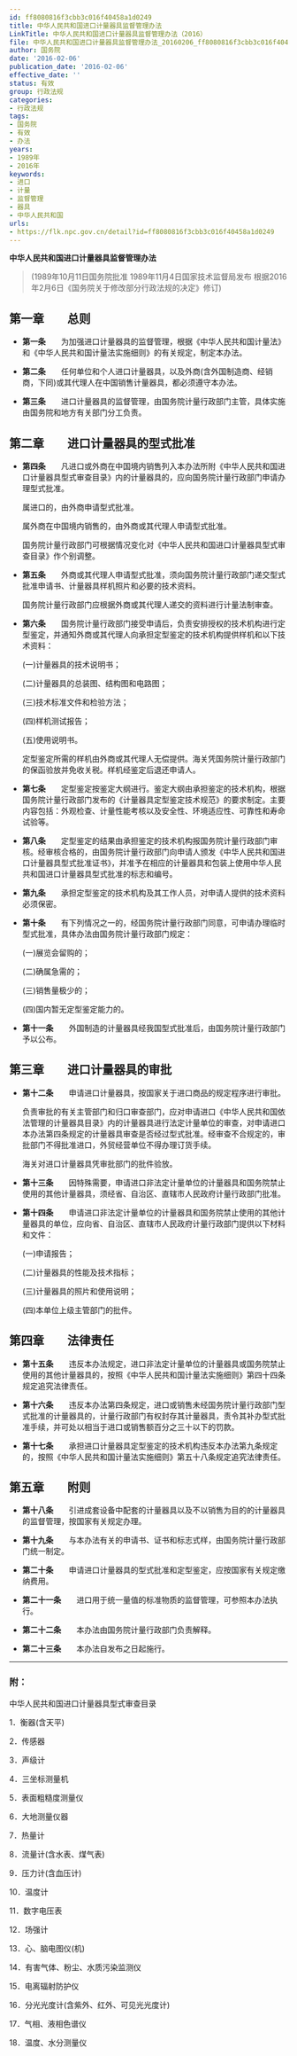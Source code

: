 ```yaml
---
id: ff8080816f3cbb3c016f40458a1d0249
title: 中华人民共和国进口计量器具监督管理办法
LinkTitle: 中华人民共和国进口计量器具监督管理办法（2016）
file: 中华人民共和国进口计量器具监督管理办法_20160206_ff8080816f3cbb3c016f40458a1d0249.docx
author: 国务院
date: '2016-02-06'
publication_date: '2016-02-06'
effective_date: ''
status: 有效
group: 行政法规
categories:
- 行政法规
tags:
- 国务院
- 有效
- 办法
years:
- 1989年
- 2016年
keywords:
- 进口
- 计量
- 监督管理
- 器具
- 中华人民共和国
urls:
- https://flk.npc.gov.cn/detail?id=ff8080816f3cbb3c016f40458a1d0249
---
```


**中华人民共和国进口计量器具监督管理办法**

> (1989年10月11日国务院批准 1989年11月4日国家技术监督局发布 根据2016年2月6日《国务院关于修改部分行政法规的决定》修订)

## 第一章　　总则

- **第一条**　　为加强进口计量器具的监督管理，根据《中华人民共和国计量法》和《中华人民共和国计量法实施细则》的有关规定，制定本办法。

- **第二条**　　任何单位和个人进口计量器具，以及外商(含外国制造商、经销商，下同)或其代理人在中国销售计量器具，都必须遵守本办法。

- **第三条**　　进口计量器具的监督管理，由国务院计量行政部门主管，具体实施由国务院和地方有关部门分工负责。

## 第二章　　进口计量器具的型式批准

- **第四条**　　凡进口或外商在中国境内销售列入本办法所附《中华人民共和国进口计量器具型式审查目录》内的计量器具的，应向国务院计量行政部门申请办理型式批准。

  属进口的，由外商申请型式批准。

  属外商在中国境内销售的，由外商或其代理人申请型式批准。

  国务院计量行政部门可根据情况变化对《中华人民共和国进口计量器具型式审查目录》作个别调整。

- **第五条**　　外商或其代理人申请型式批准，须向国务院计量行政部门递交型式批准申请书、计量器具样机照片和必要的技术资料。

  国务院计量行政部门应根据外商或其代理人递交的资料进行计量法制审查。

- **第六条**　　国务院计量行政部门接受申请后，负责安排授权的技术机构进行定型鉴定，并通知外商或其代理人向承担定型鉴定的技术机构提供样机和以下技术资料：

  (一)计量器具的技术说明书；

  (二)计量器具的总装图、结构图和电路图；

  (三)技术标准文件和检验方法；

  (四)样机测试报告；

  (五)使用说明书。

  定型鉴定所需的样机由外商或其代理人无偿提供。海关凭国务院计量行政部门的保函验放并免收关税。样机经鉴定后退还申请人。

- **第七条**　　定型鉴定按鉴定大纲进行。鉴定大纲由承担鉴定的技术机构，根据国务院计量行政部门发布的《计量器具定型鉴定技术规范》的要求制定。主要内容包括：外观检查、计量性能考核以及安全性、环境适应性、可靠性和寿命试验等。

- **第八条**　　定型鉴定的结果由承担鉴定的技术机构报国务院计量行政部门审核。经审核合格的，由国务院计量行政部门向申请人颁发《中华人民共和国进口计量器具型式批准证书》，并准予在相应的计量器具和包装上使用中华人民共和国进口计量器具型式批准的标志和编号。

- **第九条**　　承担定型鉴定的技术机构及其工作人员，对申请人提供的技术资料必须保密。

- **第十条**　　有下列情况之一的，经国务院计量行政部门同意，可申请办理临时型式批准，具体办法由国务院计量行政部门规定：

  (一)展览会留购的；

  (二)确属急需的；

  (三)销售量极少的；

  (四)国内暂无定型鉴定能力的。

- **第十一条**　　外国制造的计量器具经我国型式批准后，由国务院计量行政部门予以公布。

## 第三章　　进口计量器具的审批

- **第十二条**　　申请进口计量器具，按国家关于进口商品的规定程序进行审批。

  负责审批的有关主管部门和归口审查部门，应对申请进口《中华人民共和国依法管理的计量器具目录》内的计量器具进行法定计量单位的审查，对申请进口本办法第四条规定的计量器具审查是否经过型式批准。经审查不合规定的，审批部门不得批准进口，外贸经营单位不得办理订货手续。

  海关对进口计量器具凭审批部门的批件验放。

- **第十三条**　　因特殊需要，申请进口非法定计量单位的计量器具和国务院禁止使用的其他计量器具，须经省、自治区、直辖市人民政府计量行政部门批准。

- **第十四条**　　申请进口非法定计量单位的计量器具和国务院禁止使用的其他计量器具的单位，应向省、自治区、直辖市人民政府计量行政部门提供以下材料和文件：

  (一)申请报告；

  (二)计量器具的性能及技术指标；

  (三)计量器具的照片和使用说明；

  (四)本单位上级主管部门的批件。

## 第四章　　法律责任

- **第十五条**　　违反本办法规定，进口非法定计量单位的计量器具或国务院禁止使用的其他计量器具的，按照《中华人民共和国计量法实施细则》第四十四条规定追究法律责任。

- **第十六条**　　违反本办法第四条规定，进口或销售未经国务院计量行政部门型式批准的计量器具的，计量行政部门有权封存其计量器具，责令其补办型式批准手续，并可处以相当于进口或销售额百分之三十以下的罚款。

- **第十七条**　　承担进口计量器具定型鉴定的技术机构违反本办法第九条规定的，按照《中华人民共和国计量法实施细则》第五十八条规定追究法律责任。

## 第五章　　附则

- **第十八条**　　引进成套设备中配套的计量器具以及不以销售为目的的计量器具的监督管理，按国家有关规定办理。

- **第十九条**　　与本办法有关的申请书、证书和标志式样，由国务院计量行政部门统一制定。

- **第二十条**　　申请进口计量器具的型式批准和定型鉴定，应按国家有关规定缴纳费用。

- **第二十一条**　　进口用于统一量值的标准物质的监督管理，可参照本办法执行。

- **第二十二条**　　本办法由国务院计量行政部门负责解释。

- **第二十三条**　　本办法自发布之日起施行。

---

### 附：

  中华人民共和国进口计量器具型式审查目录

  1．衡器(含天平)

  2．传感器

  3．声级计

  4．三坐标测量机

  5．表面粗糙度测量仪

  6．大地测量仪器

  7．热量计

  8．流量计(含水表、煤气表)

  9．压力计(含血压计)

  10．温度计

  11．数字电压表

  12．场强计

  13．心、脑电图仪(机)

  14．有害气体、粉尘、水质污染监测仪

  15．电离辐射防护仪

  16．分光光度计(含紫外、红外、可见光光度计)

  17．气相、液相色谱仪

  18．温度、水分测量仪

